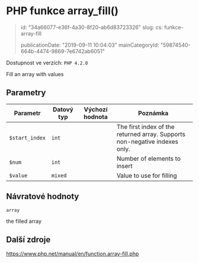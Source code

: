 PHP funkce array_fill()
=======================

> id: "34a66077-e36f-4a30-8f20-ab6d83723326"
> slug:
> 	cs: funkce-array-fill
>
> publicationDate: "2019-09-11 10:04:03"
> mainCategoryId: "59874540-664b-4474-9869-7e6742ab6051"

Dostupnost ve verzích: `PHP 4.2.0`

Fill an array with values


Parametry
--------------

| Parametr | Datový typ | Výchozí hodnota | Poznámka |
|-----|-----|-----|-----|
| `$start_index` | `int` |  | The first index of the returned array. Supports non-negative indexes only. |
| `$num` | `int` |  | Number of elements to insert |
| `$value` | `mixed` |  | Value to use for filling |


Návratové hodnoty
----------------

`array`

the filled array

Další zdroje
------------

https://www.php.net/manual/en/function.array-fill.php

